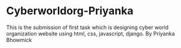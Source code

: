 # Cyberworldorg-Priyanka
This is the submission of first task which is designing cyber world organization website using html, css, javascript, django. By Priyanka Bhowmick 
